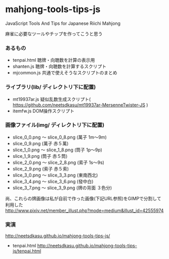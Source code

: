 mahjong-tools-tips-js
=====================

JavaScript Tools And Tips for Japanese Riichi Mahjong
  
  
麻雀に必要なツールやチップを作ってこうと思う
  
  
  
### あるもの  
* tenpai.html 聴牌・向聴数を計算の表示用  
* shanten.js 聴牌・向聴数を計算するスクリプト  
* mjcommon.js 共通で使えそうなスクリプトのまとめ  

### ライブラリ(lib/ ディレクトリ下に配置)  
* mt19937ar.js 疑似乱数生成スクリプト( https://github.com/neetsdkasu/mt19937ar-MersenneTwister-JS )  
* itemfw.js DOM操作スクリプト  
  
  
### 画像ファイル(img/ ディレクトリ下に配置)  
* slice_0_0.png ～ slice_0_8.png (萬子 1m～9m)  
* slice_0_9.png (萬子 赤５萬)  
* slice_1_0.png ～ slice_1_8.png (筒子 1p～9p)  
* slice_1_9.png (筒子 赤５筒)  
* slice_2_0.png ～ slice_2_8.png (索子 1s～9s)  
* slice_2_9.png (索子 赤５索)  
* slice_3_0.png ～ slice_3_3.png (東南西北)  
* slice_3_4.png ～ slice_3_6.png (發中白)  
* slice_3_7.png ～ slice_3_9.png (牌の背面 ３色分)  
  
尚、これらの牌画像は私が自前で作った画像(下記URL参照)をGIMPで分割して利用した  
http://www.pixiv.net/member_illust.php?mode=medium&illust_id=42555974  


### 実演
http://neetsdkasu.github.io/mahjong-tools-tips-js/  
  
* tenpai.html http://neetsdkasu.github.io/mahjong-tools-tips-js/tenpai.html  


